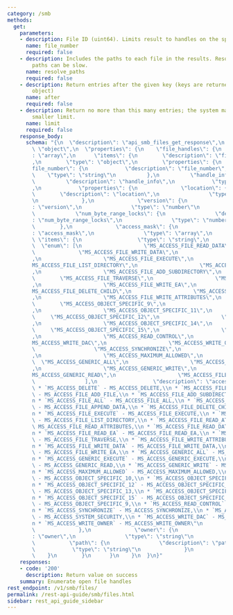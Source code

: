 ```yaml
---
category: /smb
methods:
  get:
    parameters:
    - description: File ID (uint64). Limits result to handles on the specified file.
      name: file_number
      required: false
    - description: Includes the paths to each file in the results. Resolving many
        paths can be slow.
      name: resolve_paths
      required: false
    - description: Return entries after the given key (keys are returned in the paging
        object)
      name: after
      required: false
    - description: Return no more than this many entries; the system may choose a
        smaller limit.
      name: limit
      required: false
    response_body:
      schema: "{\n  \"description\": \"api_smb_files_get_response\",\n  \"type\":\
        \ \"object\",\n  \"properties\": {\n    \"file_handles\": {\n      \"type\"\
        : \"array\",\n      \"items\": {\n        \"description\": \"file_handles\"\
        ,\n        \"type\": \"object\",\n        \"properties\": {\n          \"\
        file_number\": {\n            \"description\": \"file_number\",\n        \
        \    \"type\": \"string\"\n          },\n          \"handle_info\": {\n  \
        \          \"description\": \"handle_info\",\n            \"type\": \"object\"\
        ,\n            \"properties\": {\n              \"location\": {\n        \
        \        \"description\": \"location\",\n                \"type\": \"string\"\
        \n              },\n              \"version\": {\n                \"description\"\
        : \"version\",\n                \"type\": \"number\"\n              },\n \
        \             \"num_byte_range_locks\": {\n                \"description\"\
        : \"num_byte_range_locks\",\n                \"type\": \"number\"\n      \
        \        },\n              \"access_mask\": {\n                \"description\"\
        : \"access_mask\",\n                \"type\": \"array\",\n               \
        \ \"items\": {\n                  \"type\": \"string\",\n                \
        \  \"enum\": [\n                    \"MS_ACCESS_FILE_READ_DATA\",\n      \
        \              \"MS_ACCESS_FILE_WRITE_DATA\",\n                    \"MS_ACCESS_FILE_APPEND_DATA\"\
        ,\n                    \"MS_ACCESS_FILE_EXECUTE\",\n                    \"\
        MS_ACCESS_FILE_LIST_DIRECTORY\",\n                    \"MS_ACCESS_FILE_ADD_FILE\"\
        ,\n                    \"MS_ACCESS_FILE_ADD_SUBDIRECTORY\",\n            \
        \        \"MS_ACCESS_FILE_TRAVERSE\",\n                    \"MS_ACCESS_FILE_READ_EA\"\
        ,\n                    \"MS_ACCESS_FILE_WRITE_EA\",\n                    \"\
        MS_ACCESS_FILE_DELETE_CHILD\",\n                    \"MS_ACCESS_FILE_READ_ATTRIBUTES\"\
        ,\n                    \"MS_ACCESS_FILE_WRITE_ATTRIBUTES\",\n            \
        \        \"MS_ACCESS_OBJECT_SPECIFIC_9\",\n                    \"MS_ACCESS_OBJECT_SPECIFIC_10\"\
        ,\n                    \"MS_ACCESS_OBJECT_SPECIFIC_11\",\n               \
        \     \"MS_ACCESS_OBJECT_SPECIFIC_12\",\n                    \"MS_ACCESS_OBJECT_SPECIFIC_13\"\
        ,\n                    \"MS_ACCESS_OBJECT_SPECIFIC_14\",\n               \
        \     \"MS_ACCESS_OBJECT_SPECIFIC_15\",\n                    \"MS_ACCESS_DELETE\"\
        ,\n                    \"MS_ACCESS_READ_CONTROL\",\n                    \"\
        MS_ACCESS_WRITE_DAC\",\n                    \"MS_ACCESS_WRITE_OWNER\",\n \
        \                   \"MS_ACCESS_SYNCHRONIZE\",\n                    \"MS_ACCESS_SYSTEM_SECURITY\"\
        ,\n                    \"MS_ACCESS_MAXIMUM_ALLOWED\",\n                  \
        \  \"MS_ACCESS_GENERIC_ALL\",\n                    \"MS_ACCESS_GENERIC_EXECUTE\"\
        ,\n                    \"MS_ACCESS_GENERIC_WRITE\",\n                    \"\
        MS_ACCESS_GENERIC_READ\",\n                    \"MS_ACCESS_FILE_ALL\"\n  \
        \                ],\n                  \"description\": \"access_mask:\\n\
        \ * `MS_ACCESS_DELETE` - MS_ACCESS_DELETE,\\n * `MS_ACCESS_FILE_ADD_FILE`\
        \ - MS_ACCESS_FILE_ADD_FILE,\\n * `MS_ACCESS_FILE_ADD_SUBDIRECTORY` - MS_ACCESS_FILE_ADD_SUBDIRECTORY,\\\
        n * `MS_ACCESS_FILE_ALL` - MS_ACCESS_FILE_ALL,\\n * `MS_ACCESS_FILE_APPEND_DATA`\
        \ - MS_ACCESS_FILE_APPEND_DATA,\\n * `MS_ACCESS_FILE_DELETE_CHILD` - MS_ACCESS_FILE_DELETE_CHILD,\\\
        n * `MS_ACCESS_FILE_EXECUTE` - MS_ACCESS_FILE_EXECUTE,\\n * `MS_ACCESS_FILE_LIST_DIRECTORY`\
        \ - MS_ACCESS_FILE_LIST_DIRECTORY,\\n * `MS_ACCESS_FILE_READ_ATTRIBUTES` -\
        \ MS_ACCESS_FILE_READ_ATTRIBUTES,\\n * `MS_ACCESS_FILE_READ_DATA` - MS_ACCESS_FILE_READ_DATA,\\\
        n * `MS_ACCESS_FILE_READ_EA` - MS_ACCESS_FILE_READ_EA,\\n * `MS_ACCESS_FILE_TRAVERSE`\
        \ - MS_ACCESS_FILE_TRAVERSE,\\n * `MS_ACCESS_FILE_WRITE_ATTRIBUTES` - MS_ACCESS_FILE_WRITE_ATTRIBUTES,\\\
        n * `MS_ACCESS_FILE_WRITE_DATA` - MS_ACCESS_FILE_WRITE_DATA,\\n * `MS_ACCESS_FILE_WRITE_EA`\
        \ - MS_ACCESS_FILE_WRITE_EA,\\n * `MS_ACCESS_GENERIC_ALL` - MS_ACCESS_GENERIC_ALL,\\\
        n * `MS_ACCESS_GENERIC_EXECUTE` - MS_ACCESS_GENERIC_EXECUTE,\\n * `MS_ACCESS_GENERIC_READ`\
        \ - MS_ACCESS_GENERIC_READ,\\n * `MS_ACCESS_GENERIC_WRITE` - MS_ACCESS_GENERIC_WRITE,\\\
        n * `MS_ACCESS_MAXIMUM_ALLOWED` - MS_ACCESS_MAXIMUM_ALLOWED,\\n * `MS_ACCESS_OBJECT_SPECIFIC_10`\
        \ - MS_ACCESS_OBJECT_SPECIFIC_10,\\n * `MS_ACCESS_OBJECT_SPECIFIC_11` - MS_ACCESS_OBJECT_SPECIFIC_11,\\\
        n * `MS_ACCESS_OBJECT_SPECIFIC_12` - MS_ACCESS_OBJECT_SPECIFIC_12,\\n * `MS_ACCESS_OBJECT_SPECIFIC_13`\
        \ - MS_ACCESS_OBJECT_SPECIFIC_13,\\n * `MS_ACCESS_OBJECT_SPECIFIC_14` - MS_ACCESS_OBJECT_SPECIFIC_14,\\\
        n * `MS_ACCESS_OBJECT_SPECIFIC_15` - MS_ACCESS_OBJECT_SPECIFIC_15,\\n * `MS_ACCESS_OBJECT_SPECIFIC_9`\
        \ - MS_ACCESS_OBJECT_SPECIFIC_9,\\n * `MS_ACCESS_READ_CONTROL` - MS_ACCESS_READ_CONTROL,\\\
        n * `MS_ACCESS_SYNCHRONIZE` - MS_ACCESS_SYNCHRONIZE,\\n * `MS_ACCESS_SYSTEM_SECURITY`\
        \ - MS_ACCESS_SYSTEM_SECURITY,\\n * `MS_ACCESS_WRITE_DAC` - MS_ACCESS_WRITE_DAC,\\\
        n * `MS_ACCESS_WRITE_OWNER` - MS_ACCESS_WRITE_OWNER\"\n                }\n\
        \              },\n              \"owner\": {\n                \"description\"\
        : \"owner\",\n                \"type\": \"string\"\n              },\n   \
        \           \"path\": {\n                \"description\": \"path\",\n    \
        \            \"type\": \"string\"\n              }\n            }\n      \
        \    }\n        }\n      }\n    }\n  }\n}"
    responses:
    - code: '200'
      description: Return value on success
    summary: Enumerate open file handles
rest_endpoint: /v1/smb/files/
permalink: /rest-api-guide/smb/files.html
sidebar: rest_api_guide_sidebar
---
```

